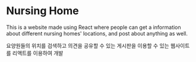 # Nursing Home

This is a website made using React where people can get a information about different nursing homes' locations, and post about anything as well.

요양원들의 위치를 검색하고 의견을 공유할 수 있는 게시판을 이용할 수 있는 웹사이트를 리액트를 이용하여 개발
